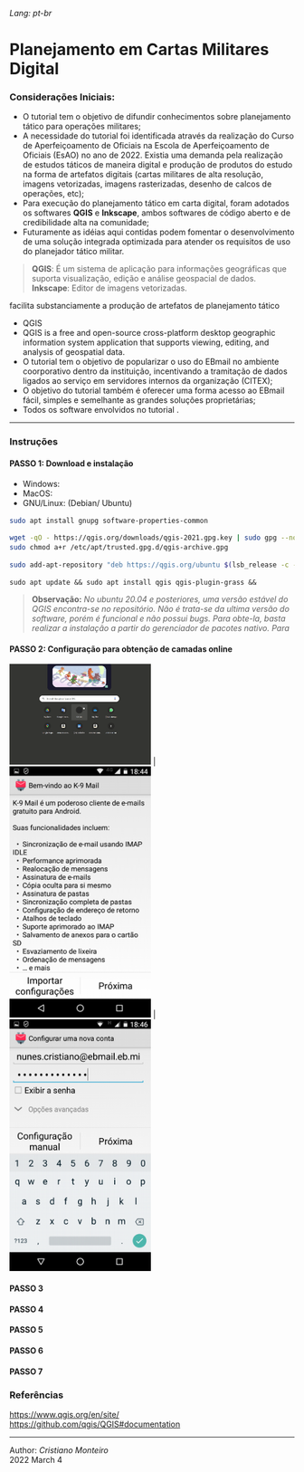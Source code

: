 *Lang: pt-br*
# **Planejamento em Cartas Militares Digital**

### Considerações Iniciais:
- O tutorial tem o objetivo de difundir conhecimentos sobre planejamento tático para operações militares;
- A necessidade do tutorial foi identificada através da realização do Curso de Aperfeiçoamento de Oficiais na Escola de Aperfeiçoamento de Oficiais (EsAO) no ano de 2022. Existia uma demanda pela realização de estudos táticos de maneira digital e produção de produtos do estudo na forma de artefatos digitais (cartas militares de alta resolução, imagens vetorizadas, imagens rasterizadas, desenho de calcos de operações, etc);
- Para execução do planejamento tático em carta digital, foram adotados os softwares **QGIS** e **Inkscape**, ambos softwares de código aberto e de credibilidade alta na comunidade;
- Futuramente as idéias aqui contidas podem fomentar o desenvolvimento de uma solução integrada optimizada para atender os requisitos de uso do planejador tático militar.

> **QGIS**: É um sistema de aplicação para informações geográficas que suporta visualização, edição e análise geospacial de dados.
> **Inkscape**: Editor de imagens vetorizadas.

 facilita substanciamente a produção de artefatos de planejamento tático


- QGIS 
- QGIS is a free and open-source cross-platform desktop geographic information system application that supports viewing, editing, and analysis of geospatial data.
- O tutorial tem o objetivo de popularizar o uso do EBmail no ambiente coorporativo dentro da instituição, incentivando a tramitação de dados ligados ao serviço em servidores internos da organização (CITEX);
- O objetivo do tutorial também é oferecer uma forma acesso ao EBmail fácil, simples e semelhante as grandes soluções proprietárias;
- Todos os software envolvidos no tutorial .

---

### **Instruções**

#### PASSO 1: Download e instalação
- Windows:
- MacOS:
- GNU/Linux: (Debian/ Ubuntu)
```bash
sudo apt install gnupg software-properties-common
```
```bash
wget -qO - https://qgis.org/downloads/qgis-2021.gpg.key | sudo gpg --no-default-keyring --keyring gnupg-ring:/etc/apt/trusted.gpg.d/qgis-archive.gpg --import
sudo chmod a+r /etc/apt/trusted.gpg.d/qgis-archive.gpg
```
```bash
sudo add-apt-repository "deb https://qgis.org/ubuntu $(lsb_release -c -s) main"
```
```
sudo apt update && sudo apt install qgis qgis-plugin-grass &&
```
> **Observação:** *No ubuntu 20.04 e posteriores, uma versão estável do QGIS encontra-se no repositório. Não é trata-se da ultima versão do software, porém é funcional e não possui bugs. Para obte-la, basta realizar a instalação a partir do gerenciador de pacotes nativo. Para*




#### PASSO 2: Configuração para obtenção de camadas online

[<img src="./pics/qb/teste.gif" width="250"/>]() | [<img src="./pics/cesa/cesa4.png" width="250"/>]() | [<img src="./pics/cesa/cesa5.png" width="250"/>]()

#### PASSO 3

#### PASSO 4

#### PASSO 5

#### PASSO 6

#### PASSO 7

### Referências
https://www.qgis.org/en/site/  
https://github.com/qgis/QGIS#documentation  




---

Author: *Cristiano Monteiro*  
2022 March 4 



